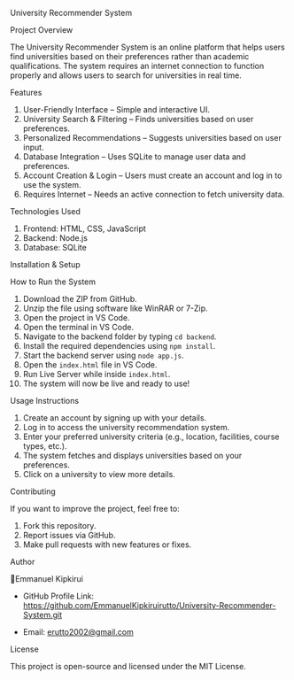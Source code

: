 University Recommender System  


Project Overview


The University Recommender System is an online platform that helps users find universities based on their preferences rather than academic qualifications. The system requires an internet connection to function properly and allows users to search for universities in real time.  


Features  


   1. User-Friendly Interface – Simple and interactive UI.  
   2. University Search & Filtering – Finds universities based on user preferences.  
   3. Personalized Recommendations – Suggests universities based on user input.  
   4. Database Integration – Uses SQLite to manage user data and preferences.  
   5. Account Creation & Login – Users must create an account and log in to use the system.  
   6. Requires Internet – Needs an active connection to fetch university data.  


Technologies Used  
   1. Frontend: HTML, CSS, JavaScript  
   2. Backend: Node.js  
   3. Database: SQLite  


Installation & Setup  

How to Run the System


   1. Download the ZIP from GitHub.  
   2. Unzip the file using software like WinRAR or 7-Zip.  
   3. Open the project in VS Code.  
   4. Open the terminal in VS Code.  
   5. Navigate to the backend folder by typing `cd backend`.  
   6. Install the required dependencies using `npm install`.  
   7. Start the backend server using `node app.js`.  
   8. Open the `index.html` file in VS Code.  
   9. Run Live Server while inside `index.html`.  
   10. The system will now be live and ready to use!  


Usage Instructions  


   1. Create an account by signing up with your details.  
   2. Log in to access the university recommendation system.  
   3. Enter your preferred university criteria (e.g., location, facilities, course types, etc.).  
   4. The system fetches and displays universities based on your preferences.  
   5. Click on a university to view more details.  


Contributing 

If you want to improve the project, feel free to:  


   1. Fork this repository.  
   2. Report issues via GitHub.  
   3. Make pull requests with new features or fixes.  


Author  

👤Emmanuel Kipkirui  

- GitHub Profile Link: https://github.com/EmmanuelKipkiruirutto/University-Recommender-System.git

- Email: erutto2002@gmail.com  

License

This project is open-source and licensed under the MIT License.